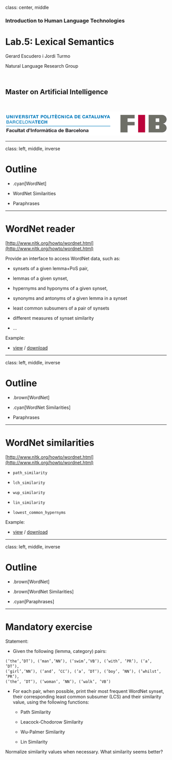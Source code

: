 class: center, middle

### Introduction to Human Language Technologies

# Lab.5: Lexical Semantics

Gerard Escudero i Jordi Turmo

Natural Language Research Group

<br>

## Master on Artificial Intelligence

<br>

![:scale 75%](fib.png)

---
class: left, middle, inverse

# Outline

* .cyan[WordNet]

* WordNet Similarities

* Paraphrases

---

# WordNet reader

[http://www.nltk.org/howto/wordnet.html](http://www.nltk.org/howto/wordnet.html)

Provide an interface to access WordNet data, such as:

* synsets of a given lemma+PoS pair,

* lemmas of a given synset,

* hypernyms and hyponyms of a given synset,

* synonyms and antonyms of a given lemma in a synset

* least common subsumers of a pair of synsets

* different measures of synset similarity

* ...

Example:

* [view](codes/wordnet.html) / [download](codes/wordnet.ipynb)

---
class: left, middle, inverse

# Outline

* .brown[WordNet]

* .cyan[WordNet Similarities]

* Paraphrases

---

# WordNet similarities

[http://www.nltk.org/howto/wordnet.html](http://www.nltk.org/howto/wordnet.html)

* `path_similarity`

* `lch_similarity`

* `wup_similarity`

* `lin_similarity`

* `lowest_common_hypernyms`

Example:

* [view](codes/similarities.html) / [download](codes/similarities.ipynb)

---
class: left, middle, inverse

# Outline

* .brown[WordNet]

* .brown[WordNet Similarities]

* .cyan[Paraphrases]

---

# Mandatory exercise

Statement:

* Given the following (lemma, category) pairs:

```
(’the’,’DT’), (’man’,’NN’), (’swim’,’VB’), (’with’, ’PR’), (’a’, ’DT’),
(’girl’,’NN’), (’and’, ’CC’), (’a’, ’DT’), (’boy’, ’NN’), (’whilst’, ’PR’),
(’the’, ’DT’), (’woman’, ’NN’), (’walk’, ’VB’)
```
* For each pair, when possible, print their most frequent WordNet synset,
their corresponding least common subsumer (LCS) and their similarity
value, using the following functions:

  - Path Similarity

  - Leacock-Chodorow Similarity

  - Wu-Palmer Similarity

  - Lin Similarity

Normalize similarity values when necessary. What similarity seems better?
